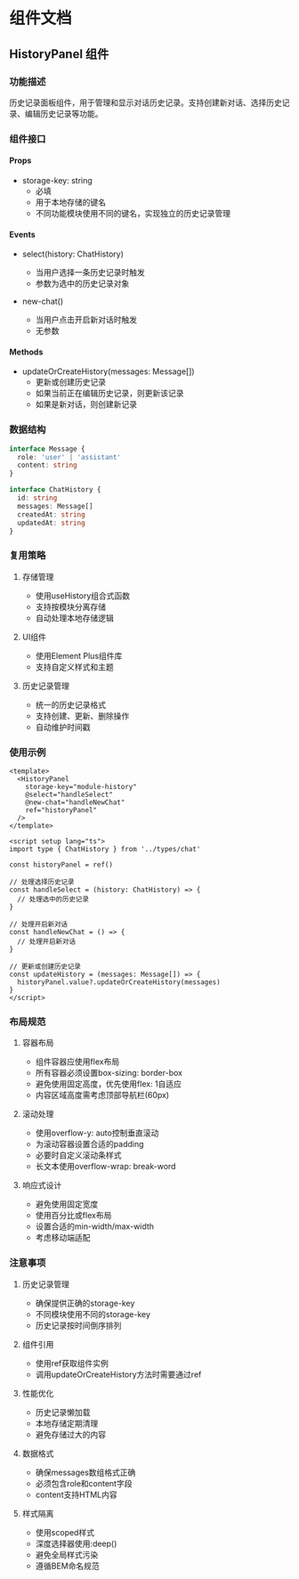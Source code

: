 # 组件文档

## HistoryPanel 组件

### 功能描述
历史记录面板组件，用于管理和显示对话历史记录。支持创建新对话、选择历史记录、编辑历史记录等功能。

### 组件接口

#### Props
- storage-key: string
  - 必填
  - 用于本地存储的键名
  - 不同功能模块使用不同的键名，实现独立的历史记录管理

#### Events
- select(history: ChatHistory)
  - 当用户选择一条历史记录时触发
  - 参数为选中的历史记录对象

- new-chat()
  - 当用户点击开启新对话时触发
  - 无参数

#### Methods
- updateOrCreateHistory(messages: Message[])
  - 更新或创建历史记录
  - 如果当前正在编辑历史记录，则更新该记录
  - 如果是新对话，则创建新记录

### 数据结构

```typescript
interface Message {
  role: 'user' | 'assistant'
  content: string
}

interface ChatHistory {
  id: string
  messages: Message[]
  createdAt: string
  updatedAt: string
}
```

### 复用策略

1. 存储管理
   - 使用useHistory组合式函数
   - 支持按模块分离存储
   - 自动处理本地存储逻辑

2. UI组件
   - 使用Element Plus组件库
   - 支持自定义样式和主题

3. 历史记录管理
   - 统一的历史记录格式
   - 支持创建、更新、删除操作
   - 自动维护时间戳

### 使用示例

```vue
<template>
  <HistoryPanel
    storage-key="module-history"
    @select="handleSelect"
    @new-chat="handleNewChat"
    ref="historyPanel"
  />
</template>

<script setup lang="ts">
import type { ChatHistory } from '../types/chat'

const historyPanel = ref()

// 处理选择历史记录
const handleSelect = (history: ChatHistory) => {
  // 处理选中的历史记录
}

// 处理开启新对话
const handleNewChat = () => {
  // 处理开启新对话
}

// 更新或创建历史记录
const updateHistory = (messages: Message[]) => {
  historyPanel.value?.updateOrCreateHistory(messages)
}
</script>
```

### 布局规范

1. 容器布局
   - 组件容器应使用flex布局
   - 所有容器必须设置box-sizing: border-box
   - 避免使用固定高度，优先使用flex: 1自适应
   - 内容区域高度需考虑顶部导航栏(60px)

2. 滚动处理
   - 使用overflow-y: auto控制垂直滚动
   - 为滚动容器设置合适的padding
   - 必要时自定义滚动条样式
   - 长文本使用overflow-wrap: break-word

3. 响应式设计
   - 避免使用固定宽度
   - 使用百分比或flex布局
   - 设置合适的min-width/max-width
   - 考虑移动端适配

### 注意事项

1. 历史记录管理
   - 确保提供正确的storage-key
   - 不同模块使用不同的storage-key
   - 历史记录按时间倒序排列

2. 组件引用
   - 使用ref获取组件实例
   - 调用updateOrCreateHistory方法时需要通过ref

3. 性能优化
   - 历史记录懒加载
   - 本地存储定期清理
   - 避免存储过大的内容

4. 数据格式
   - 确保messages数组格式正确
   - 必须包含role和content字段
   - content支持HTML内容

5. 样式隔离
   - 使用scoped样式
   - 深度选择器使用:deep()
   - 避免全局样式污染
   - 遵循BEM命名规范
